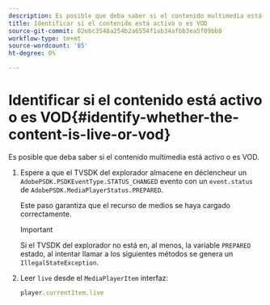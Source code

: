 ```yaml
---
description: Es posible que deba saber si el contenido multimedia está activo o es VOD.
title: Identificar si el contenido está activo o es VOD
source-git-commit: 02ebc3548a254b2a6554f1ab34afbb3ea5f09bb8
workflow-type: tm+mt
source-wordcount: '85'
ht-degree: 0%

---
```


# Identificar si el contenido está activo o es VOD{#identify-whether-the-content-is-live-or-vod}

Es posible que deba saber si el contenido multimedia está activo o es VOD.

1. Espere a que el TVSDK del explorador almacene en déclencheur un `AdobePSDK.PSDKEventType.STATUS_CHANGED` evento con un `event.status` de `AdobePSDK.MediaPlayerStatus.PREPARED`.

   Este paso garantiza que el recurso de medios se haya cargado correctamente.

   >[!IMPORTANT]
   >
   >Si el TVSDK del explorador no está en, al menos, la variable `PREPARED` estado, al intentar llamar a los siguientes métodos se genera un `IllegalStateException`.

1. Leer `live` desde el `MediaPlayerItem` interfaz:

   ```js
   player.currentItem.live
   ```
